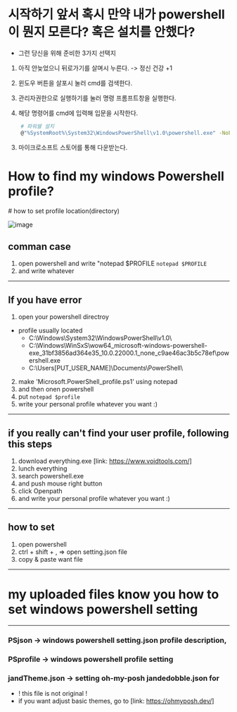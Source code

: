# 시작하기 앞서 혹시 만약 내가 powershell이 뭔지 모른다? 혹은 설치를 안했다?

* 그런 당신을 위해 준비한 3가지 선택지
 1. 아직 안늦었으니 뒤로가기를 살며시 누른다. -> 정신 건강 +1

 2. 윈도우 버튼을 살포시 눌러 cmd를 검색한다. 
  1. 관리자권한으로 실행하기를 눌러 명령 프롬프트창을 실행한다. 
  2. 해당 명령어를 cmd에 입력해 입문을 시작한다. 
``` bash
	# 파워쉘 설치
	@"%SystemRoot%\System32\WindowsPowerShell\v1.0\powershell.exe" -NoProfile -InputFormat None -ExecutionPolicy Bypass -Command " [System.Net.ServicePointManager]::SecurityProtocol = 3072; iex ((New-Object System.Net.WebClient).DownloadString('https://chocolatey.org/install.ps1'))" && SET "PATH=%PATH%;%ALLUSERSPROFILE%\chocolatey\bin"
```

 3. 마이크로소프트 스토어를 통해 다운받는다. 


# How to find my windows Powershell profile?
\# how to set profile location(directory)

![image](https://user-images.githubusercontent.com/77220824/189601225-f0d7d1b6-8405-4cad-84d7-025bc68680c9.png)

## comman case
1. open powershell and write "notepad $PROFILE
` notepad $PROFILE `
2. and write whatever
---
## If you have error
1. open your powershell directroy 
* profile usually located 
  *  C:\Windows\System32\WindowsPowerShell\v1.0\
  *  C:\Windows\WinSxS\wow64_microsoft-windows-powershell-exe_31bf3856ad364e35_10.0.22000.1_none_c9ae46ac3b5c78ef\powershell.exe 
  *  C:\Users\[PUT_USER_NAME]\Documents\PowerShell\
2. make 'Microsoft.PowerShell_profile.ps1' using notepad
3. and then onen powershell
4. put ` notepad $profile `
5. write your personal profile whatever you want :)
---


## if you really can't find your user profile, following this steps
1. download everything.exe [link: https://www.voidtools.com/]
2. lunch everything
3. search powershell.exe
4. and push mouse right button 
5. click Openpath
6. and write your personal profile whatever you want :)
---

## how to set
1. open powershell
2. ctrl + shift + ,  => open setting.json file
3. copy & paste want file
--- 

# my uploaded files know you how to set windows powershell setting
---
### PSjson -> windows powershell setting.json profile description, 

### PSprofile -> windows powershell profile setting

### jandTheme.json -> setting oh-my-posh jandedobble.json for
* ! this file is not original !
* if you want adjust basic themes, go to [link: https://ohmyposh.dev/]
